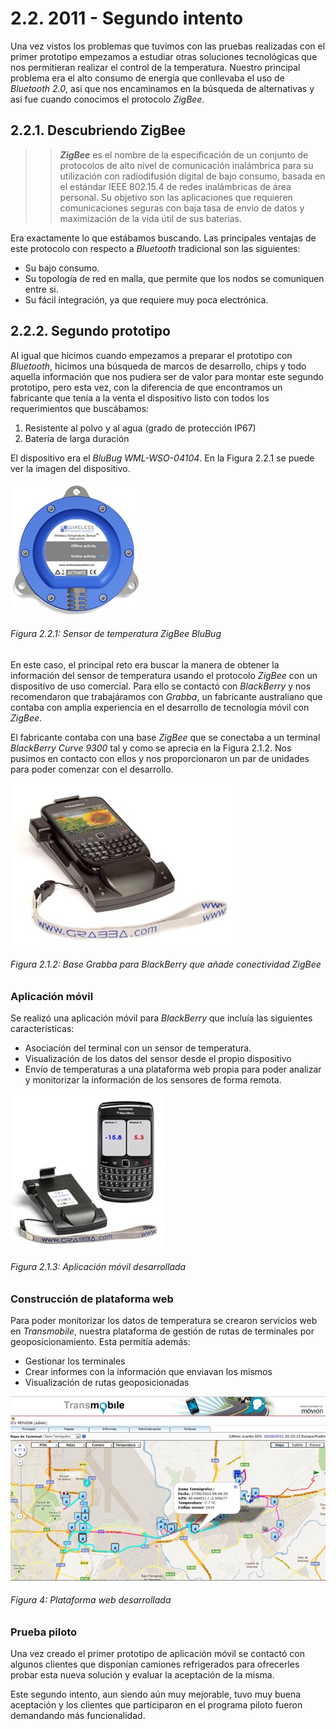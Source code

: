 # 2.2. 2011 - Segundo intento

Una vez vistos los problemas que tuvimos con las pruebas realizadas con el primer prototipo empezamos a estudiar otras soluciones tecnológicas que nos permitieran realizar el control de la temperatura. Nuestro principal problema era el alto consumo de energía que conllevaba el uso de *Bluetooth 2.0*, así que nos encaminamos en la búsqueda de alternativas y así fue cuando conocimos el protocolo *ZigBee.*

## 2.2.1. Descubriendo ZigBee

>>***ZigBee*** es el nombre de la especificación de un conjunto de protocolos de alto nivel de comunicación inalámbrica para su utilización con radiodifusión digital de bajo consumo, basada en el estándar IEEE 802.15.4 de redes inalámbricas de área personal. Su objetivo son las aplicaciones que requieren comunicaciones seguras con baja tasa de envío de datos y maximización de la vida útil de sus baterías.

Era exactamente lo que estábamos buscando. Las principales ventajas de este protocolo con respecto a *Bluetooth* tradicional son las siguientes:

- Su bajo consumo.
- Su topología de red en malla, que permite que los nodos se comuniquen entre si.
- Su fácil integración, ya que requiere muy poca electrónica.

## 2.2.2. Segundo prototipo

Al igual que hicimos cuando empezamos a preparar el prototipo con *Bluetooth*, hicimos una búsqueda de marcos de desarrollo, chips y todo aquella información que nos pudiera ser de valor para montar este segundo prototipo, pero esta vez, con la diferencia de que encontramos un fabricante que tenía a la venta el dispositivo listo con todos los requerimientos que buscábamos:

1.	Resistente al polvo y al agua (grado de protección IP67)
2.	Batería de larga duración

El dispositivo era el *BluBug WML-WSO-04104*. En la Figura 2.2.1 se puede ver la imagen del dispositivo.

![](./imagenes/blubug_sensor.jpg)
###### *Figura 2.2.1: Sensor de temperatura ZigBee BluBug*

En este caso, el principal reto era buscar la manera de obtener la información del sensor de temperatura usando el protocolo *ZigBee* con un dispositivo de uso comercial. Para ello se contactó con *BlackBerry* y nos recomendaron que trabajáramos con *Grabba*, un fabricante australiano que contaba con amplia experiencia en el desarrollo de tecnología móvil con *ZigBee*.

El fabricante contaba con una base *ZigBee* que se conectaba a un terminal *BlackBerry Curve 9300* tal y como se aprecia en la Figura 2.1.2. Nos pusimos en contacto con ellos y nos proporcionaron un par de unidades para poder comenzar con el desarrollo.

![](./imagenes/grabba_base_zigbee.jpg)
###### *Figura 2.1.2: Base Grabba para BlackBerry que añade conectividad ZigBee*

### Aplicación móvil

Se realizó una aplicación móvil para *BlackBerry* que incluía las siguientes características:

- Asociación del terminal con un sensor de temperatura.
- Visualización de los datos del sensor desde el propio dispositivo
- Envío de temperaturas a una plataforma web propia para poder analizar y monitorizar la información de los sensores de forma remota.

![](./imagenes/aplicacion_movil.jpg)
###### *Figura 2.1.3: Aplicación móvil desarrollada*

### Construcción de plataforma web

Para poder monitorizar los datos de temperatura se crearon servicios web en *Transmobile*, nuestra plataforma de gestión de rutas de terminales por geoposicionamiento. Esta permitía además:

- Gestionar los terminales 
- Crear informes con la información que enviavan los mismos
- Visualización de rutas geoposicionadas

![](./imagenes/plataforma_web.jpg)
###### *Figura 4: Plataforma web desarrollada*

### Prueba piloto

Una vez creado el primer prototipo de aplicación móvil se contactó con algunos clientes que disponían camiones refrigerados para ofrecerles probar esta nueva solución y evaluar la aceptación de la misma.

Este segundo intento, aun siendo aún muy mejorable, tuvo muy buena aceptación y los clientes que participaron en el programa piloto fueron demandando más funcionalidad.

